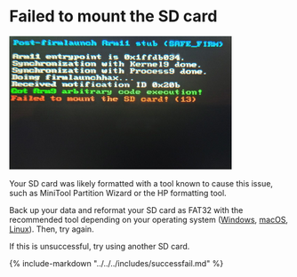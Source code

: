# Failed to mount the SD card

![Image](/images/otherapp/sdmount.png)

Your SD card was likely formatted with a tool known to cause this issue, such as MiniTool Partition Wizard or the HP formatting tool.

Back up your data and reformat your SD card as FAT32 with the recommended tool depending on your operating system ([Windows](https://3ds.hacks.guide/formatting-sd-(windows)), [macOS](https://3ds.hacks.guide/formatting-sd-(mac)), [Linux](https://3ds.hacks.guide/formatting-sd-(linux))). Then, try again.

If this is unsuccessful, try using another SD card.

{% include-markdown "../../../includes/successfail.md" %}